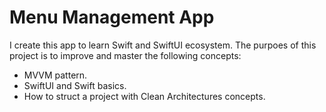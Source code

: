 #  Menu Management App

I create this app to learn Swift and SwiftUI ecosystem. The purpoes of this project is to improve and master the following concepts:

- MVVM pattern.
- SwiftUI and Swift basics.
- How to struct a project with Clean Architectures concepts.
